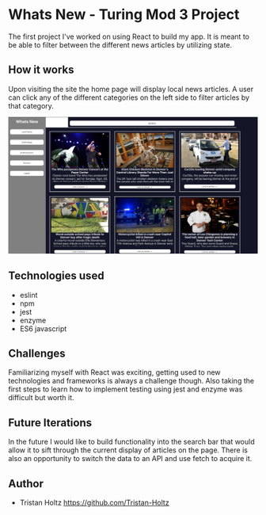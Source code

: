 # Whats New - Turing Mod 3 Project

The first project I've worked on using React to build my app. It is meant to be able to filter between the different news articles by utilizing state.

## How it works

Upon visiting the site the home page will display local news articles. A user can click any of the different categories on the left side to filter articles by that category.

![what's new screenshot](./screenshots/my-project.png)

## Technologies used

- eslint
- npm
- jest
- enzyme
- ES6 javascript

## Challenges

Familiarizing myself with React was exciting, getting used to new technologies and frameworks is always a challenge though. Also taking the first steps to learn how to implement testing using jest and enzyme was difficult but worth it.

## Future Iterations

In the future I would like to build functionality into the search bar that would allow it to sift through the current display of articles on the page. There is also an opportunity to switch the data to an API and use fetch to acquire it.

## Author

- Tristan Holtz https://github.com/Tristan-Holtz
